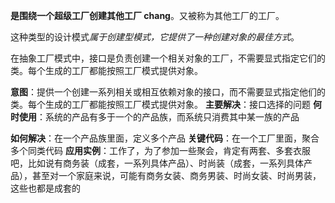 **是围绕一个超级工厂创建其他工厂 chang**。又被称为其他工厂的工厂。

这种类型的设计模式*属于创建型模式，它提供了一种创建对象的最佳方式*。

在抽象工厂模式中，接口是负责创建一个相关对象的工厂，不需要显式指定它们的类。每个生成的工厂都能按照工厂模式提供对象。

**意图**：提供一个创建一系列相关或相互依赖对象的接口，而不需要显式指定他们的类。每个生成的工厂都能按照工厂模式提供对象。
**主要解决**：接口选择的问题
**何时使用**：系统的产品有多于一个的产品族，而系统只消费其中某一族的产品

**如何解决**：在一个产品族里面，定义多个产品
**关键代码**：在一个工厂里面，聚合多个同类代码
**应用实例**：工作了，为了参加一些聚会，肯定有两套、多套衣服吧，比如说有商务装（成套，一系列具体产品）、时尚装（成套，一系列具体产品），甚至对一个家庭来说，可能有商务女装、商务男装、时尚女装、时尚男装，这些也都是成套的
